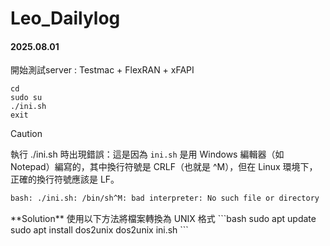 # Leo_Dailylog

#### 2025.08.01
開始測試server : Testmac + FlexRAN + xFAPI

```
cd
sudo su 
./ini.sh
exit
```
> [!Caution]
> 執行 ./ini.sh 時出現錯誤：這是因為 `ini.sh` 是用 Windows 編輯器（如 Notepad）編寫的，其中換行符號是 CRLF（也就是 ^M），但在 Linux 環境下，正確的換行符號應該是 LF。
> ```bash
> bash: ./ini.sh: /bin/sh^M: bad interpreter: No such file or directory
> ```
> <pr>
> **Solution** 使用以下方法將檔案轉換為 UNIX 格式
> ```bash
> sudo apt update
> sudo apt install dos2unix
> dos2unix ini.sh
> ```
